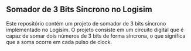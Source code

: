 ## Somador de 3 Bits Síncrono no Logisim

Este repositório contém um projeto de somador de 3 bits síncrono implementado no Logisim. O projeto consiste em um circuito digital que é capaz de somar dois números de 3 bits de forma síncrona, o que significa que a soma ocorre em cada pulso de clock.
